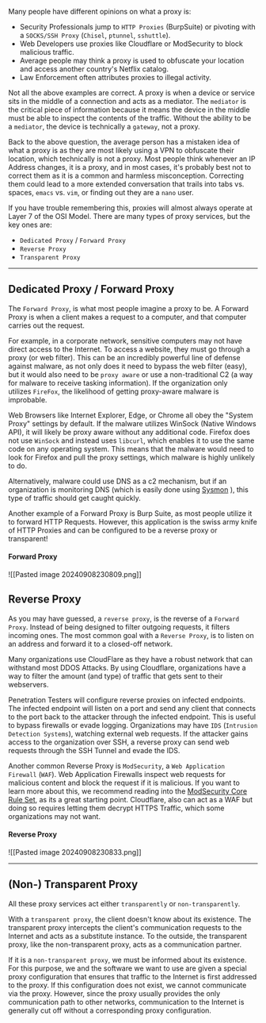 Many people have different opinions on what a proxy is:

- Security Professionals jump to `HTTP Proxies` (BurpSuite) or pivoting with a `SOCKS/SSH Proxy` (`Chisel`, `ptunnel`, `sshuttle`).
- Web Developers use proxies like Cloudflare or ModSecurity to block malicious traffic.
- Average people may think a proxy is used to obfuscate your location and access another country's Netflix catalog.
- Law Enforcement often attributes proxies to illegal activity.

Not all the above examples are correct. A proxy is when a device or service sits in the middle of a connection and acts as a mediator. The `mediator` is the critical piece of information because it means the device in the middle must be able to inspect the contents of the traffic. Without the ability to be a `mediator`, the device is technically a `gateway`, not a proxy.

Back to the above question, the average person has a mistaken idea of what a proxy is as they are most likely using a VPN to obfuscate their location, which technically is not a proxy. Most people think whenever an IP Address changes, it is a proxy, and in most cases, it's probably best not to correct them as it is a common and harmless misconception. Correcting them could lead to a more extended conversation that trails into tabs vs. spaces, `emacs` vs. `vim`, or finding out they are a `nano` user.

If you have trouble remembering this, proxies will almost always operate at Layer 7 of the OSI Model. There are many types of proxy services, but the key ones are:

- `Dedicated Proxy` / `Forward Proxy`
- `Reverse Proxy`
- `Transparent Proxy`

---

## Dedicated Proxy / Forward Proxy

The `Forward Proxy`, is what most people imagine a proxy to be. A Forward Proxy is when a client makes a request to a computer, and that computer carries out the request.

For example, in a corporate network, sensitive computers may not have direct access to the Internet. To access a website, they must go through a proxy (or web filter). This can be an incredibly powerful line of defense against malware, as not only does it need to bypass the web filter (easy), but it would also need to be `proxy aware` or use a non-traditional C2 (a way for malware to receive tasking information). If the organization only utilizes `FireFox`, the likelihood of getting proxy-aware malware is improbable.

Web Browsers like Internet Explorer, Edge, or Chrome all obey the "System Proxy" settings by default. If the malware utilizes WinSock (Native Windows API), it will likely be proxy aware without any additional code. Firefox does not use `WinSock` and instead uses `libcurl`, which enables it to use the same code on any operating system. This means that the malware would need to look for Firefox and pull the proxy settings, which malware is highly unlikely to do.

Alternatively, malware could use DNS as a c2 mechanism, but if an organization is monitoring DNS (which is easily done using [Sysmon](https://medium.com/falconforce/sysmon-11-dns-improvements-and-filedelete-events-7a74f17ca842) ), this type of traffic should get caught quickly.

Another example of a Forward Proxy is Burp Suite, as most people utilize it to forward HTTP Requests. However, this application is the swiss army knife of HTTP Proxies and can be configured to be a reverse proxy or transparent!

#### Forward Proxy

![[Pasted image 20240908230809.png]]

## Reverse Proxy

As you may have guessed, a `reverse proxy`, is the reverse of a `Forward Proxy`. Instead of being designed to filter outgoing requests, it filters incoming ones. The most common goal with a `Reverse Proxy`, is to listen on an address and forward it to a closed-off network.

Many organizations use CloudFlare as they have a robust network that can withstand most DDOS Attacks. By using Cloudflare, organizations have a way to filter the amount (and type) of traffic that gets sent to their webservers.

Penetration Testers will configure reverse proxies on infected endpoints. The infected endpoint will listen on a port and send any client that connects to the port back to the attacker through the infected endpoint. This is useful to bypass firewalls or evade logging. Organizations may have `IDS` (`Intrusion Detection Systems`), watching external web requests. If the attacker gains access to the organization over SSH, a reverse proxy can send web requests through the SSH Tunnel and evade the IDS.

Another common Reverse Proxy is `ModSecurity`, a `Web Application Firewall` (`WAF`). Web Application Firewalls inspect web requests for malicious content and block the request if it is malicious. If you want to learn more about this, we recommend reading into the [ModSecurity Core Rule Set](https://owasp.org/www-project-modsecurity-core-rule-set/), as its a great starting point. Cloudflare, also can act as a WAF but doing so requires letting them decrypt HTTPS Traffic, which some organizations may not want.

#### Reverse Proxy

![[Pasted image 20240908230833.png]]

---

## (Non-) Transparent Proxy

All these proxy services act either `transparently` or `non-transparently`.

With a `transparent proxy`, the client doesn't know about its existence. The transparent proxy intercepts the client's communication requests to the Internet and acts as a substitute instance. To the outside, the transparent proxy, like the non-transparent proxy, acts as a communication partner.

If it is a `non-transparent proxy`, we must be informed about its existence. For this purpose, we and the software we want to use are given a special proxy configuration that ensures that traffic to the Internet is first addressed to the proxy. If this configuration does not exist, we cannot communicate via the proxy. However, since the proxy usually provides the only communication path to other networks, communication to the Internet is generally cut off without a corresponding proxy configuration.